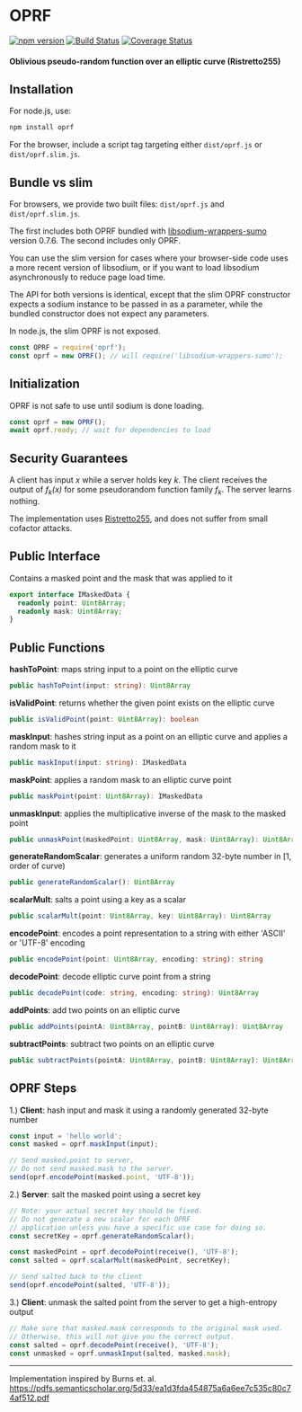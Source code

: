 # OPRF
[![npm version](https://badge.fury.io/js/oprf.svg)](https://badge.fury.io/js/oprf)
[![Build Status](https://travis-ci.org/multiparty/oprf.svg?branch=master)](https://travis-ci.org/multiparty/oprf)
[![Coverage Status](https://coveralls.io/repos/github/multiparty/oprf/badge.svg?branch=master)](https://coveralls.io/github/multiparty/oprf?branch=master)

#### Oblivious pseudo-random function over an elliptic curve (Ristretto255)

## Installation
For node.js, use:

```bash
npm install oprf
```

For the browser, include a script tag targeting either `dist/oprf.js` or `dist/oprf.slim.js`.

## Bundle vs slim

For browsers, we provide two built files: `dist/oprf.js` and `dist/oprf.slim.js`.

The first includes both OPRF bundled with [libsodium-wrappers-sumo](https://github.com/jedisct1/libsodium.js) version 0.7.6. The second includes only OPRF.

You can use the slim version for cases where your browser-side code uses a more recent version of libsodium, or if you want
to load libsodium asynchronously to reduce page load time.

The API for both versions is identical, except that the slim OPRF constructor expects a sodium instance to be passed in
as a parameter, while the bundled constructor does not expect any parameters.

In node.js, the slim OPRF is not exposed.

```javascript
const OPRF = require('oprf');
const oprf = new OPRF(); // will require('libsodium-wrappers-sumo');
```

## Initialization
OPRF is not safe to use until sodium is done loading.

```Typescript
const oprf = new OPRF();
await oprf.ready; // wait for dependencies to load
```

## Security Guarantees
A client has input _x_ while a server holds key _k_. The client receives the output of *f<sub>k</sub>(x)* for some pseudorandom function family *f<sub>k</sub>*. The server learns nothing.

The implementation uses [Ristretto255](https://libsodium.gitbook.io/doc/advanced/point-arithmetic/ristretto), and does not suffer from small cofactor attacks.

## Public Interface
Contains a masked point and the mask that was applied to it
```Typescript
export interface IMaskedData {
  readonly point: Uint8Array;
  readonly mask: Uint8Array;
}
```

## Public Functions

**hashToPoint**: maps string input to a point on the elliptic curve
```Typescript
public hashToPoint(input: string): Uint8Array
```

**isValidPoint**: returns whether the given point exists on the elliptic curve
```Typescript
public isValidPoint(point: Uint8Array): boolean
```

**maskInput**: hashes string input as a point on an elliptic curve and applies a random mask to it
```Typescript
public maskInput(input: string): IMaskedData
```

**maskPoint**: applies a random mask to an elliptic curve point
```Typescript
public maskPoint(point: Uint8Array): IMaskedData
```

**unmaskInput**: applies the multiplicative inverse of the mask to the masked point
```Typescript
public unmaskPoint(maskedPoint: Uint8Array, mask: Uint8Array): Uint8Array
```

**generateRandomScalar**: generates a uniform random 32-byte number in [1, order of curve)
```Typescript
public generateRandomScalar(): Uint8Array
```

**scalarMult**: salts a point using a key as a scalar
```Typescript
public scalarMult(point: Uint8Array, key: Uint8Array): Uint8Array
```

**encodePoint**: encodes a point representation to a string with either 'ASCII' or 'UTF-8' encoding
```Typescript
public encodePoint(point: Uint8Array, encoding: string): string
```

**decodePoint**: decode elliptic curve point from a string
```Typescript
public decodePoint(code: string, encoding: string): Uint8Array
```

**addPoints**: add two points on an elliptic curve
```Typescript
public addPoints(pointA: Uint8Array, pointB: Uint8Array): Uint8Array
```

**subtractPoints**: subtract two points on an elliptic curve
```Typescript
public subtractPoints(pointA: Uint8Array, pointB: Uint8Array): Uint8Array
```

## OPRF Steps
1.) **Client**: hash input and mask it using a randomly generated 32-byte number
```Typescript
const input = 'hello world';
const masked = oprf.maskInput(input);

// Send masked.point to server,
// Do not send masked.mask to the server.
send(oprf.encodePoint(masked.point, 'UTF-8'));
```

2.) **Server**: salt the masked point using a secret key
```Typescript
// Note: your actual secret key should be fixed.
// Do not generate a new scalar for each OPRF
// application unless you have a specific use case for doing so.
const secretKey = oprf.generateRandomScalar();

const maskedPoint = oprf.decodePoint(receive(), 'UTF-8');
const salted = oprf.scalarMult(maskedPoint, secretKey);

// Send salted back to the client
send(oprf.encodePoint(salted, 'UTF-8'));
```

3.) **Client**: unmask the salted point from the server to get a high-entropy output
```Typescript
// Make sure that masked.mask corresponds to the original mask used.
// Otherwise, this will not give you the correct output.
const salted = oprf.decodePoint(receive(), 'UTF-8');
const unmasked = oprf.unmaskInput(salted, masked.mask);
```


-----
Implementation inspired by Burns et. al.
https://pdfs.semanticscholar.org/5d33/ea1d3fda454875a6a6ee7c535c80c74af512.pdf
